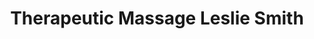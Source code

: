 ---
title: "Therapeutic Massage Leslie Smith"
url: /south-daytona/therapeutic-massage-leslie-smith/
shop: massage
---